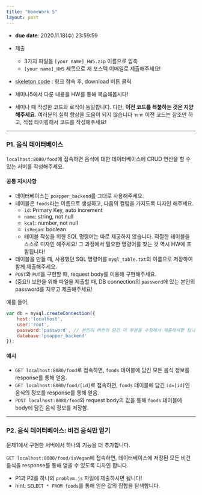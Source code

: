 ```yaml
---
title: "HomeWork 5"
layout: post
---
```


- **due date**: 2020.11.18(수) 23:59:59
- 제출
  - 3가지 파일을 `[your name]_HW5.zip` 이름으로 압축
  - `[your name]_HW5` 제목으로 제 포스텍 이메일로 제출해주세요!
- [skeleton code](https://github.com/BlueHorn07/poapper-backend/blob/master/assets/hw/hw5.zip) : 링크 접속 후, download 버튼 클릭

- 세미나5에서 다룬 내용을 HW를 통해 복습해봅시다!
- 세미나 때 작성한 코드와 로직이 동일합니다. 다만, **이전 코드를 복붙하는 것은 지양해주세요.** 여러분의 실력 향상을 도움이 되지 않습니다 ㅠㅠ 이전 코드는 참조만 하고, 직접 타이핑해서 코드를 작성해주세요!

<hr>

### P1. 음식 데이터베이스
`localhost:8080/food`에 접속하면 음식에 대한 데이터베이스에 CRUD 연산을 할 수 있는 서버를 작성해주세요.

#### 공통 지시사항
- 데이터베이스는 `poapper_backend`를 그대로 사용해주세요.
- 테이블은 `foods`라는 이름으로 생성하고, 다음의 컬럼을 가지도록 디자인 해주세요.
  - `id`: Primary Key, auto increment
  - `name`: string, not null
  - `kcal`: number, not null
  - `isVegan`: boolean
  - 테이블 작성을 위한 SQL 명령어는 따로 제공하지 않습니다. 적절한 테이블을 스스로 디자인 해주세요! 그 과정에서 필요한 명령어를 찾는 것 역시 HW에 포함됩니다!
- 테이블을 만들 때, 사용했던 SQL 명령어를 `myql_table.txt`의 이름으로 저장하여 함께 제출해주세요.
- `POST`와 `PUT`을 구현할 때, request body를 이용해 구현해주세요.
- (중요!) 보안을 위해 파일을 제출할 때, DB connection의 `password`에 있는 본인의 password를 지우고 제출해주세요!

예를 들어, 
``` javascript
var db = mysql.createConnection({
    host:'localhost',
    user:'root',
    password:'password', // 본인의 비번이 담긴 이 부분을 수정해서 제출하시면 됩니다!
    database:'poapper_backend'
});
```

#### 예시
- `GET localhost:8080/food`로 접속하면, `foods` 테이블에 담긴 모든 음식 정보를 response를 통해 얻음.
- `GET localhost:8080/food/[id]`로 접속하면, `foods` 테이블에 담긴 `id=[id]`인 음식의 정보를 response를 통해 얻음.
- `POST localhost:8080/food`와 request body의 값을 통해 `foods` 테이블에 body에 담긴 음식 정보를 저장함.

<hr>

### P2. 음식 데이터베이스: 비건 음식만 얻기
문제1에서 구현한 서버에서 하나의 기능을 더 추가합니다.

`GET localhost:8080/food/isVegan`에 접속하면, 데이터베이스에 저장된 모든 비건 음식을 response를 통해 얻을 수 있도록 디자인 합니다.

- P1과 P2를 하나의 `problem.js` 파일에 제출하시면 됩니다!
- hint: `SELECT * FROM foods`를 통해 얻은 값의 집합을 탐색합니다.